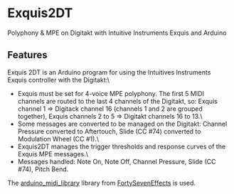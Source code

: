 # Exquis2DT
Polyphony &amp; MPE on Digitakt with Intuitive Instruments Exquis and Arduino

## Features
Exquis 2DT is an Arduino program for using the Intuitives Instruments Exquis controller with the Digitakt:\
* Exquis must be set for 4-voice MPE polyphony. The first 5 MIDI channels are routed to the last 4 channels of the Digitakt, so: Exquis channel 1 => Digitack channel 16 (channels 1 and 2 are grouped together), Exquis channels 2 to 5 => Digitakt channels 16 to 13.\
* Some messages are converted to be managed on the Digitakt: Channel Pressure converted to Aftertouch, Slide (CC #74) converted to Modulation Wheel (CC #1).\
* Exquis2DT manages the trigger thresholds and response curves of the Exquis MPE messages.\
* Messages handled: Note On, Note Off, Channel Pressure, Slide (CC #74), Pitch Bend.

The [arduino_midi_library](https://github.com/FortySevenEffects/arduino_midi_library) library from [FortySevenEffects](https://github.com/FortySevenEffects) is used.
